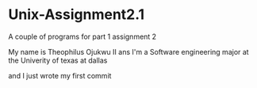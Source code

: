 # Unix-Assignment2.1
A couple of programs for part 1 assignment 2

My name is Theophilus Ojukwu II ans I'm a Software engineering major at the Univerity of texas at dallas

and I just wrote my first commit
